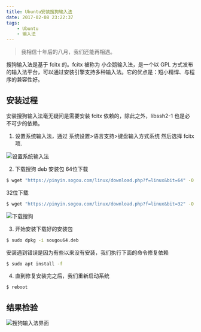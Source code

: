```yaml
---
title: Ubuntu安装搜狗输入法
date: 2017-02-08 23:22:37
tags:
    - Ubuntu
    - 输入法
---
```


> 我相信十年后的八月，我们还能再相遇。

搜狗输入法是基于 fcitx 的。fcitx 被称为 小企鹅输入法，是一个以 GPL 方式发布的输入法平台，可以通过安装引擎支持多种输入法。它的优点是：短小精悍、与程序的兼容性好。

<!-- more -->

## 安装过程

安装搜狗输入法毫无疑问是需要安装 fcitx 依赖的，除此之外，libssh2-1 也是必不可少的依赖。

1. 设置系统输入法，通过 系统设置>语言支持>键盘输入方式系统 然后选择 fcitx 项.

  ![设置系统输入法](/img/201801/sougou/language_set.png)

2. 下载搜狗 deb 安装包
  64位下载
``` bash
$ wget "https://pinyin.sogou.com/linux/download.php?f=linux&bit=64" -O "sougou64.deb"
```
  32位下载
``` bash
$ wget "https://pinyin.sogou.com/linux/download.php?f=linux&bit=32" -O "sougou32.deb"
```
  ![下载搜狗](/img/201801/sougou/sougoudown.png)

3. 开始安装下载好的安装包
``` bash
$ sudo dpkg -i sougou64.deb
``` 
  安装遇到错误是因为有些以来没有安装，我们执行下面的命令修复依赖
``` bash
$ sudo apt install -f
```

4. 直到修复安装完之后，我们重新启动系统
``` bash
$ reboot
```

## 结果检验
![搜狗输入法界面](/img/201801/sougou/sougou_desktop.png)



